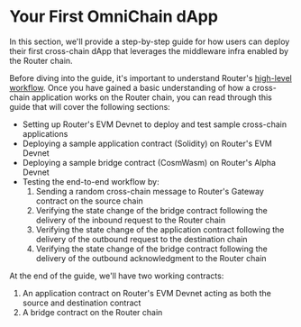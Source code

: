 # Your First OmniChain dApp
In this section, we'll provide a step-by-step guide for how users can deploy their first cross-chain dApp that leverages the middleware infra enabled by the Router chain.

Before diving into the guide, it's important to understand Router's <a href="../../overview#high-level-workflow">high-level workflow</a>. Once you have gained a basic understanding of how a cross-chain application works on the Router chain, you can read through this guide that will cover the following sections:

-   Setting up Router's EVM Devnet to deploy and test sample cross-chain applications
-   Deploying a sample application contract (Solidity) on Router's EVM Devnet
-   Deploying a sample bridge contract (CosmWasm) on Router's Alpha Devnet
-   Testing the end-to-end workflow by:
    1. Sending a random cross-chain message to Router's Gateway contract on the source chain
    2. Verifying the state change of the bridge contract following the delivery of the inbound request to the Router chain
    3. Verifying the state change of the application contract following the delivery of the outbound request to the destination chain
    4. Verifying the state change of the bridge contract following the delivery of the outbound acknowledgment to the Router chain

At the end of the guide, we'll have two working contracts:
1. An application contract on Router's EVM Devnet acting as both the source and destination contract
2. A bridge contract on the Router chain
